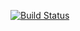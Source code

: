 [![Build Status](https://travis-ci.org/BlurryLight/PDSTL.svg?branch=master)](https://travis-ci.org/BlurryLight/PDSTL)